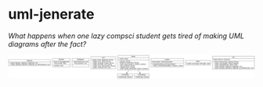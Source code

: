 # uml-jenerate

*What happens when one lazy compsci student gets tired of making UML diagrams
after the fact?*

![](UML.png)
